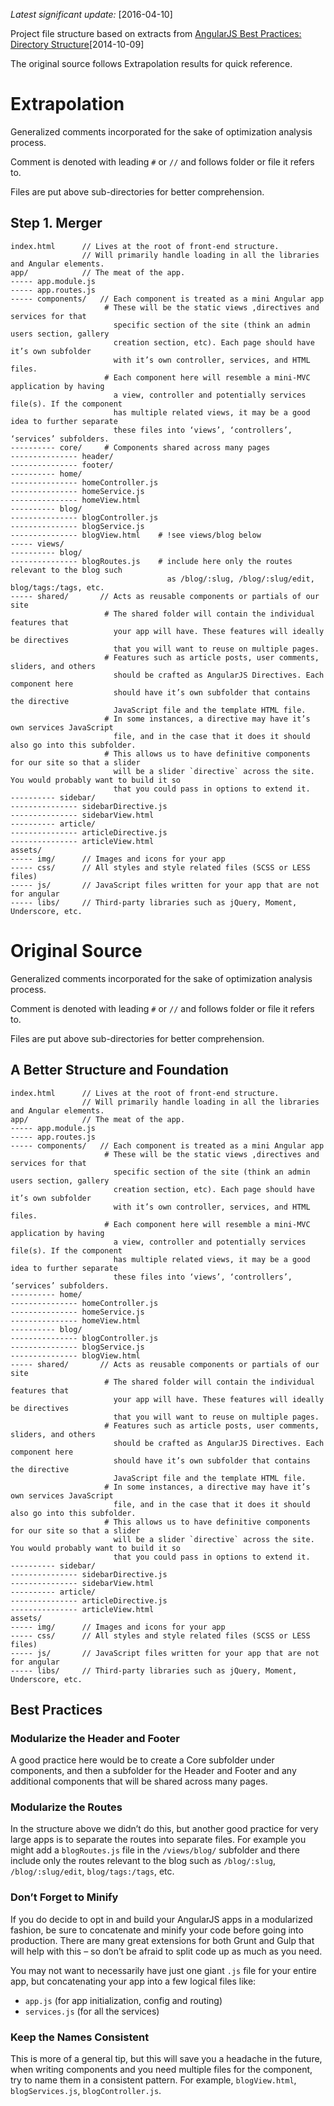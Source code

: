 *Latest significant update:* [2016-04-10]

Project file structure based on extracts from
[AngularJS Best Practices: Directory Structure](https://scotch.io/tutorials/angularjs-best-practices-directory-structure)[2014-10-09]

The original source follows Extrapolation results for quick reference.

# Extrapolation

Generalized comments incorporated for the sake of optimization analysis process.

Comment is denoted with leading `#` or `//` and follows folder or
file it refers to.

Files are put above sub-directories for better comprehension.

## Step 1. Merger

```
index.html      // Lives at the root of front-end structure.
                // Will primarily handle loading in all the libraries and Angular elements.
app/            // The meat of the app.
----- app.module.js
----- app.routes.js
----- components/   // Each component is treated as a mini Angular app
                     # These will be the static views ,directives and services for that
                       specific section of the site (think an admin users section, gallery
                       creation section, etc). Each page should have it’s own subfolder
                       with it’s own controller, services, and HTML files.
                     # Each component here will resemble a mini-MVC application by having
                       a view, controller and potentially services file(s). If the component
                       has multiple related views, it may be a good idea to further separate
                       these files into ‘views’, ‘controllers’, ‘services’ subfolders.
---------- core/     # Components shared across many pages
--------------- header/
--------------- footer/
---------- home/
--------------- homeController.js
--------------- homeService.js
--------------- homeView.html
---------- blog/
--------------- blogController.js
--------------- blogService.js
--------------- blogView.html    # !see views/blog below
----- views/
---------- blog/
--------------- blogRoutes.js    # include here only the routes relevant to the blog such
                                   as /blog/:slug, /blog/:slug/edit, blog/tags:/tags, etc.
----- shared/       // Acts as reusable components or partials of our site
                     # The shared folder will contain the individual features that
                       your app will have. These features will ideally be directives
                       that you will want to reuse on multiple pages.
                     # Features such as article posts, user comments, sliders, and others
                       should be crafted as AngularJS Directives. Each component here
                       should have it’s own subfolder that contains the directive
                       JavaScript file and the template HTML file.
                     # In some instances, a directive may have it’s own services JavaScript
                       file, and in the case that it does it should also go into this subfolder.
                     # This allows us to have definitive components for our site so that a slider
                       will be a slider `directive` across the site. You would probably want to build it so
                       that you could pass in options to extend it.
---------- sidebar/
--------------- sidebarDirective.js
--------------- sidebarView.html
---------- article/
--------------- articleDirective.js
--------------- articleView.html
assets/
----- img/      // Images and icons for your app
----- css/      // All styles and style related files (SCSS or LESS files)
----- js/       // JavaScript files written for your app that are not for angular
----- libs/     // Third-party libraries such as jQuery, Moment, Underscore, etc.
```


# Original Source

Generalized comments incorporated for the sake of optimization analysis process.

Comment is denoted with leading `#` or `//` and follows folder or
file it refers to.

Files are put above sub-directories for better comprehension.

## A Better Structure and Foundation
```
index.html      // Lives at the root of front-end structure.
                // Will primarily handle loading in all the libraries and Angular elements.
app/            // The meat of the app.
----- app.module.js
----- app.routes.js
----- components/   // Each component is treated as a mini Angular app
                     # These will be the static views ,directives and services for that
                       specific section of the site (think an admin users section, gallery
                       creation section, etc). Each page should have it’s own subfolder
                       with it’s own controller, services, and HTML files.
                     # Each component here will resemble a mini-MVC application by having
                       a view, controller and potentially services file(s). If the component
                       has multiple related views, it may be a good idea to further separate
                       these files into ‘views’, ‘controllers’, ‘services’ subfolders.
---------- home/
--------------- homeController.js
--------------- homeService.js
--------------- homeView.html
---------- blog/
--------------- blogController.js
--------------- blogService.js
--------------- blogView.html
----- shared/       // Acts as reusable components or partials of our site
                     # The shared folder will contain the individual features that
                       your app will have. These features will ideally be directives
                       that you will want to reuse on multiple pages.
                     # Features such as article posts, user comments, sliders, and others
                       should be crafted as AngularJS Directives. Each component here
                       should have it’s own subfolder that contains the directive
                       JavaScript file and the template HTML file.
                     # In some instances, a directive may have it’s own services JavaScript
                       file, and in the case that it does it should also go into this subfolder.
                     # This allows us to have definitive components for our site so that a slider
                       will be a slider `directive` across the site. You would probably want to build it so
                       that you could pass in options to extend it.
---------- sidebar/
--------------- sidebarDirective.js
--------------- sidebarView.html
---------- article/
--------------- articleDirective.js
--------------- articleView.html
assets/
----- img/      // Images and icons for your app
----- css/      // All styles and style related files (SCSS or LESS files)
----- js/       // JavaScript files written for your app that are not for angular
----- libs/     // Third-party libraries such as jQuery, Moment, Underscore, etc.
```

## Best Practices

### Modularize the Header and Footer

A good practice here would be to create a Core subfolder under components, and then a
subfolder for the Header and Footer and any additional components that will be shared
across many pages.

### Modularize the Routes

In the structure above we didn’t do this, but another good practice for very large
apps is to separate the routes into separate files. For example you might add a
`blogRoutes.js` file in the `/views/blog/` subfolder and there include only the routes
relevant to the blog such as `/blog/:slug`, `/blog/:slug/edit`, `blog/tags:/tags`, etc.

### Don’t Forget to Minify

If you do decide to opt in and build your AngularJS apps in a modularized fashion,
be sure to concatenate and minify your code before going into production. There are
many great extensions for both Grunt and Gulp that will help with this – so don’t be
afraid to split code up as much as you need.

You may not want to necessarily have just one giant `.js` file for your entire app,
but concatenating your app into a few logical files like:

*    `app.js` (for app initialization, config and routing)
*    `services.js` (for all the services)

### Keep the Names Consistent

This is more of a general tip, but this will save you a headache in the future,
when writing components and you need multiple files for the component, try to
name them in a consistent pattern. For example, `blogView.html`, `blogServices.js`,
`blogController.js`.